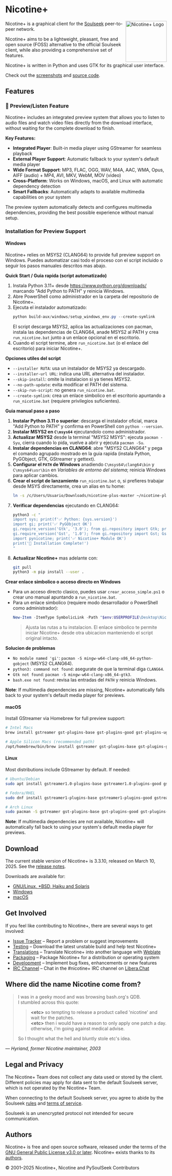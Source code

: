 <!--
  SPDX-FileCopyrightText: 2013-2025 Nicotine+ Contributors
  SPDX-License-Identifier: GPL-3.0-or-later
-->

# Nicotine+

<img src="data/icons/icon.svg" alt="Nicotine+ Logo" align="right"
 width="128" height="128">

Nicotine+ is a graphical client for the [Soulseek](https://www.slsknet.org/news/)
peer-to-peer network.

Nicotine+ aims to be a lightweight, pleasant, free and open source (FOSS)
alternative to the official Soulseek client, while also providing a
comprehensive set of features.

Nicotine+ is written in Python and uses GTK for its graphical user interface.

Check out the [screenshots](data/screenshots/SCREENSHOTS.md)
and [source code](https://github.com/nicotine-plus/nicotine-plus).


## Features

### 🎵 Preview/Listen Feature

Nicotine+ includes an integrated preview system that allows you to listen to audio files and watch video files directly from the download interface, without waiting for the complete download to finish.

**Key Features:**
- **Integrated Player**: Built-in media player using GStreamer for seamless playback
- **External Player Support**: Automatic fallback to your system's default media player
- **Wide Format Support**: MP3, FLAC, OGG, WAV, M4A, AAC, WMA, Opus, AIFF (audio) + MP4, AVI, MKV, WebM, MOV (video)
- **Cross-Platform**: Works on Windows, macOS, and Linux with automatic dependency detection
- **Smart Fallbacks**: Automatically adapts to available multimedia capabilities on your system

The preview system automatically detects and configures multimedia dependencies, providing the best possible experience without manual setup.

### Installation for Preview Support

#### Windows

Nicotine+ relies on MSYS2 (CLANG64) to provide full preview support on Windows. Puedes automatizar casi todo el proceso con el script incluido o seguir los pasos manuales descritos mas abajo.

**Quick Start / Guia rapida (script automatizado)**
1. Instala Python 3.11+ desde https://www.python.org/downloads/ marcando "Add Python to PATH" y reinicia Windows.
2. Abre PowerShell como administrador en la carpeta del repositorio de Nicotine+.
3. Ejecuta el instalador automatizado:
   ```powershell
   python build-aux/windows/setup_windows_env.py --create-symlink
   ```
   El script descarga MSYS2, aplica las actualizaciones con pacman, instala las dependencias de CLANG64, anade MSYS2 al PATH y crea `run_nicotine.bat` junto a un enlace opcional en el escritorio.
4. Cuando el script termine, abre `run_nicotine.bat` (o el enlace del escritorio) para iniciar Nicotine+.

**Opciones utiles del script**
- `--installer RUTA`: usa un instalador de MSYS2 ya descargado.
- `--installer-url URL`: indica una URL alternativa del instalador.
- `--skip-install`: omite la instalacion si ya tienes MSYS2.
- `--no-path-update`: evita modificar el PATH del sistema.
- `--skip-run-script`: no genera `run_nicotine.bat`.
- `--create-symlink`: crea un enlace simbolico en el escritorio apuntando a `run_nicotine.bat` (requiere privilegios suficientes).

**Guia manual paso a paso**
1. **Instalar Python 3.11 o superior**: descarga el instalador oficial, marca "Add Python to PATH" y confirma en PowerShell con `python --version`.
2. **Instalar MSYS2 en `C\msys64`** ejecutandolo como administrador.
3. **Actualizar MSYS2** desde la terminal "MSYS2 MSYS": ejecuta `pacman -Syu`, cierra cuando lo pida, vuelve a abrir y ejecuta `pacman -Su`.
4. **Instalar dependencias en CLANG64**: abre "MSYS2 CLANG64" y pega el comando agrupado mostrado en la guia rapida (instala Python, PyGObject, GTK, GStreamer y gettext).
5. **Configurar el `PATH` de Windows** anadiendo `C\msys64\clang64\bin` y `C\msys64\usr\bin` en *Variables de entorno del sistema*; reinicia Windows para aplicar cambios.
6. **Crear el script de lanzamiento** `run_nicotine.bat` o, si prefieres trabajar desde MSYS directamente, crea un alias en tu home:
   ```bash
   ln -s /c/Users/Usuario/Downloads/nicotine-plus-master ~/nicotine-plus
   ```
7. **Verificar dependencias** ejecutando en CLANG64:
   ```bash
   python3 -c "
   import sys; print(f'✅ Python: {sys.version}')
   import gi; print('✅ PyGObject OK')
   gi.require_version('Gtk', '3.0'); from gi.repository import Gtk; print('✅ GTK3 OK')
   gi.require_version('Gst', '1.0'); from gi.repository import Gst; Gst.init(None); print('✅ GStreamer OK')
   import pynicotine; print('✅ Nicotine+ Module OK')
   print('🎉 Installation Complete!')
   "
   ```
8. **Actualizar Nicotine+** mas adelante con:
   ```bash
   git pull
   python3 -m pip install --user .
   ```

**Crear enlace simbolico o acceso directo en Windows**
- Para un acceso directo clasico, puedes usar `crear_acceso_simple.ps1` o crear uno manual apuntando a `run_nicotine.bat`.
- Para un enlace simbolico (requiere modo desarrollador o PowerShell como administrador):
  ```powershell
  New-Item -ItemType SymbolicLink -Path "$env:USERPROFILE\Desktop\NicotinePlus.bat" -Target "C:\Users\Usuario\Downloads\nicotine-plus-master\run_nicotine.bat"
  ```
  > Ajusta las rutas a tu instalacion. El enlace simbolico te permite iniciar Nicotine+ desde otra ubicacion manteniendo el script original intacto.

**Solucion de problemas**
- `No module named 'gi'`: `pacman -S mingw-w64-clang-x86_64-python-gobject` (MSYS2 CLANG64).
- `python3: command not found`: asegurate de que la terminal diga `CLANG64`.
- `Gtk not found`: `pacman -S mingw-w64-clang-x86_64-gtk3`.
- `bash.exe not found`: revisa las entradas del `PATH` y reinicia Windows.

**Note**: If multimedia dependencies are missing, Nicotine+ automatically falls back to your system's default media player for previews.

#### macOS
Install GStreamer via Homebrew for full preview support:

```bash
# Intel Macs
brew install gstreamer gst-plugins-base gst-plugins-good gst-plugins-ugly

# Apple Silicon Macs (recommended path)
/opt/homebrew/bin/brew install gstreamer gst-plugins-base gst-plugins-good gst-plugins-ugly
```

#### Linux
Most distributions include GStreamer by default. If needed:

```bash
# Ubuntu/Debian
sudo apt install gstreamer1.0-plugins-base gstreamer1.0-plugins-good gstreamer1.0-plugins-ugly

# Fedora/RHEL
sudo dnf install gstreamer1-plugins-base gstreamer1-plugins-good gstreamer1-plugins-ugly

# Arch Linux
sudo pacman -S gstreamer gst-plugins-base gst-plugins-good gst-plugins-ugly
```

**Note**: If multimedia dependencies are not available, Nicotine+ will automatically fall back to using your system's default media player for previews.


## Download

The current stable version of Nicotine+ is 3.3.10, released on March 10, 2025.
See the [release notes](NEWS.md).

Downloads are available for:

 - [GNU/Linux, *BSD, Haiku and Solaris](doc/DOWNLOADS.md#gnulinux-bsd-haiku-solaris)
 - [Windows](doc/DOWNLOADS.md#windows)
 - [macOS](doc/DOWNLOADS.md#macos)


## Get Involved

If you feel like contributing to Nicotine+, there are several ways to get
involved:

 - [Issue Tracker](https://github.com/nicotine-plus/nicotine-plus/issues)
     – Report a problem or suggest improvements
 - [Testing](doc/TESTING.md)
     – Download the latest unstable build and help test Nicotine+
 - [Translations](doc/TRANSLATIONS.md)
     – Translate Nicotine+ into another language with [Weblate](https://hosted.weblate.org/engage/nicotine-plus)
 - [Packaging](doc/PACKAGING.md)
     – Package Nicotine+ for a distribution or operating system
 - [Development](doc/DEVELOPING.md)
     – Implement bug fixes, enhancements or new features
 - [IRC Channel](https://web.libera.chat/?channel=#nicotine+)
     – Chat in the #nicotine+ IRC channel on [Libera.Chat](https://libera.chat/)


## Where did the name Nicotine come from?

> I was in a geeky mood and was browsing bash.org's QDB.  
I stumbled across this quote:  
>> **\<etc>** so tempting to release a product called 'nicotine' and wait for
>> the patches.  
>> **\<etc>** then i would have a reason to only apply one patch a day.
>> otherwise, i'm going against medical advise.  
>
> So I thought what the hell and bluntly stole etc's idea.

— <cite>Hyriand, former Nicotine maintainer, 2003</cite>


## Legal and Privacy

The Nicotine+ Team does not collect any data used or stored by the client.
Different policies may apply for data sent to the default Soulseek server,
which is not operated by the Nicotine+ Team.

When connecting to the default Soulseek server, you agree to abide by the
Soulseek [rules](https://www.slsknet.org/news/node/681) and
[terms of service](https://www.slsknet.org/news/node/682).

Soulseek is an unencrypted protocol not intended for secure communication.


## Authors

Nicotine+ is free and open source software, released under the terms of the
[GNU General Public License v3.0 or later](https://www.gnu.org/licenses/gpl-3.0-standalone.html).
Nicotine+ exists thanks to its [authors](AUTHORS.md).

© 2001–2025 Nicotine+, Nicotine and PySoulSeek Contributors
